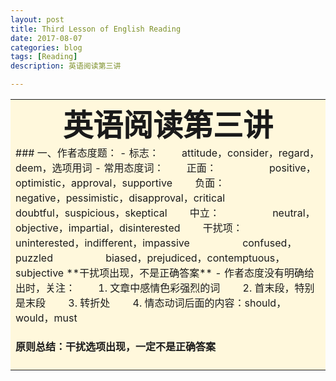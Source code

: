 ```yaml
---
layout: post
title: Third Lesson of English Reading
date: 2017-08-07
categories: blog
tags: [Reading]
description: 英语阅读第三讲

---
```

<table><tr><td bgcolor=#FFF8DC>
<center>
<font size="7" ><b>英语阅读第三讲</b></font>
</center>
### 一、作者态度题：      
- 标志：        
&emsp;&emsp;attitude，consider，regard，deem，选项用词                    
- 常用态度词：      
&emsp;&emsp;正面：                 
&emsp;&emsp;&emsp;&emsp;&emsp;positive，optimistic，approval，supportive      
&emsp;&emsp;负面：       
&emsp;&emsp;&emsp;&emsp;&emsp;negative，pessimistic，disapproval，critical        
&emsp;&emsp;&emsp;&emsp;&emsp;doubtful，suspicious，skeptical          
&emsp;&emsp;中立：       
&emsp;&emsp;&emsp;&emsp;&emsp;neutral，objective，impartial，disinterested       
&emsp;&emsp;干扰项：        
&emsp;&emsp;&emsp;&emsp;&emsp;uninterested，indifferent，impassive          
&emsp;&emsp;&emsp;&emsp;&emsp;confused，puzzled         
&emsp;&emsp;&emsp;&emsp;&emsp;biased，prejudiced，contemptuous，subjective       
**干扰项出现，不是正确答案**             
- 作者态度没有明确给出时，关注：      
&emsp;&emsp;1. 文章中感情色彩强烈的词      
&emsp;&emsp;2. 首末段，特别是末段                       
&emsp;&emsp;3. 转折处       
&emsp;&emsp;4. 情态动词后面的内容：should，would，must          


#### 原则总结：干扰选项出现，一定不是正确答案</td></tr></table>












